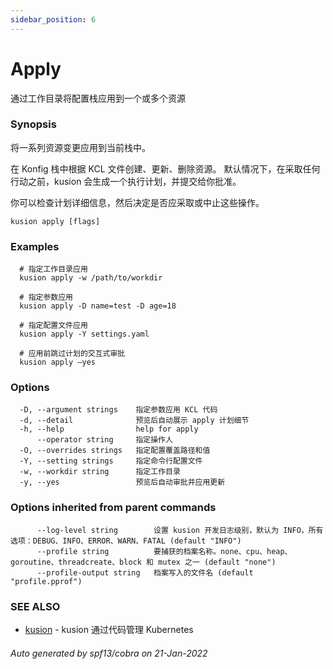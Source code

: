 ```yaml
---
sidebar_position: 6
---
```


# Apply

通过工作目录将配置栈应用到一个或多个资源

### Synopsis

将一系列资源变更应用到当前栈中。

在 Konfig 栈中根据 KCL 文件创建、更新、删除资源。 默认情况下，在采取任何行动之前，kusion 会生成一个执行计划，并提交给你批准。

你可以检查计划详细信息，然后决定是否应采取或中止这些操作。

```
kusion apply [flags]
```

### Examples

```
  # 指定工作目录应用
  kusion apply -w /path/to/workdir

  # 指定参数应用
  kusion apply -D name=test -D age=18

  # 指定配置文件应用
  kusion apply -Y settings.yaml

  # 应用前跳过计划的交互式审批
  kusion apply —yes
```

### Options

```
  -D, --argument strings    指定参数应用 KCL 代码
  -d, --detail              预览后自动展示 apply 计划细节
  -h, --help                help for apply
      --operator string     指定操作人
  -O, --overrides strings   指定配置覆盖路径和值
  -Y, --setting strings     指定命令行配置文件
  -w, --workdir string      指定工作目录
  -y, --yes                 预览后自动审批并应用更新
```

### Options inherited from parent commands

```
      --log-level string        设置 kusion 开发日志级别，默认为 INFO，所有选项：DEBUG、INFO、ERROR、WARN、FATAL (default "INFO")
      --profile string          要捕获的档案名称。none、cpu、heap、goroutine、threadcreate、block 和 mutex 之一 (default "none")
      --profile-output string   档案写入的文件名 (default "profile.pprof")
```

### SEE ALSO

* [kusion](./overview.md)    - kusion 通过代码管理 Kubernetes

###### Auto generated by spf13/cobra on 21-Jan-2022
